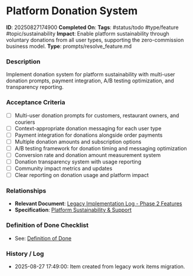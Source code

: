 # Platform Donation System

**ID**: 20250827174900
**Completed On**: 
**Tags**: #status/todo #type/feature #topic/sustainability
**Impact**: Enable platform sustainability through voluntary donations from all user types, supporting the zero-commission business model.
**Type**: prompts/resolve_feature.md

### Description
Implement donation system for platform sustainability with multi-user donation prompts, payment integration, A/B testing optimization, and transparency reporting.

### Acceptance Criteria
- [ ] Multi-user donation prompts for customers, restaurant owners, and couriers
- [ ] Context-appropriate donation messaging for each user type
- [ ] Payment integration for donations alongside order payments
- [ ] Multiple donation amounts and subscription options
- [ ] A/B testing framework for donation timing and messaging optimization
- [ ] Conversion rate and donation amount measurement system
- [ ] Donation transparency system with usage reporting
- [ ] Community impact metrics and updates
- [ ] Clear reporting on donation usage and platform impact

### Relationships
* **Relevant Document**: [Legacy Implementation Log - Phase 2 Features](documentation/legacy_implementation_log.md)
* **Specification**: [Platform Sustainability & Support](documentation/product_specification.md)

### Definition of Done Checklist
* See: [Definition of Done](documentation/definition_of_done.md)

### History / Log
* 2025-08-27 17:49:00: Item created from legacy work items migration.
